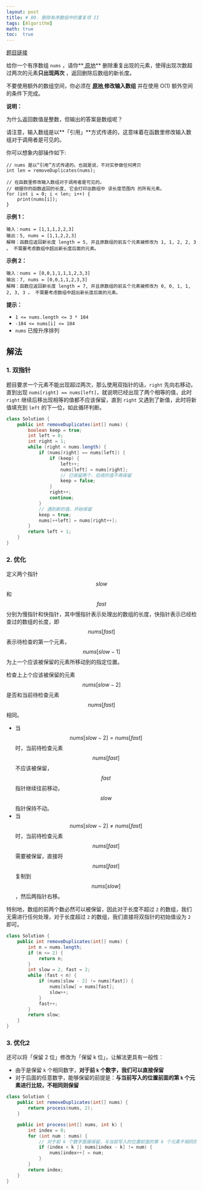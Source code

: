```yaml
---
layout: post
title: # 80. 删除有序数组中的重复项 II
tags: [Algorithm]
math: true
toc:  true
---
```


[题目链接](https://leetcode.cn/problems/remove-duplicates-from-sorted-array-ii)

给你一个有序数组 `nums` ，请你**[ 原地](http://baike.baidu.com/item/原地算法)** 删除重复出现的元素，使得出现次数超过两次的元素**只出现两次** ，返回删除后数组的新长度。

不要使用额外的数组空间，你必须在 **[原地 ](https://baike.baidu.com/item/原地算法)修改输入数组** 并在使用 O(1) 额外空间的条件下完成。

**说明：**

为什么返回数值是整数，但输出的答案是数组呢？

请注意，输入数组是以**「引用」**方式传递的，这意味着在函数里修改输入数组对于调用者是可见的。

你可以想象内部操作如下:

```
// nums 是以“引用”方式传递的。也就是说，不对实参做任何拷贝
int len = removeDuplicates(nums);

// 在函数里修改输入数组对于调用者是可见的。
// 根据你的函数返回的长度, 它会打印出数组中 该长度范围内 的所有元素。
for (int i = 0; i < len; i++) {
    print(nums[i]);
}
```

**示例 1：**

```
输入：nums = [1,1,1,2,2,3]
输出：5, nums = [1,1,2,2,3]
解释：函数应返回新长度 length = 5, 并且原数组的前五个元素被修改为 1, 1, 2, 2, 3 。 不需要考虑数组中超出新长度后面的元素。
```

**示例 2：**

```
输入：nums = [0,0,1,1,1,1,2,3,3]
输出：7, nums = [0,0,1,1,2,3,3]
解释：函数应返回新长度 length = 7, 并且原数组的前五个元素被修改为 0, 0, 1, 1, 2, 3, 3 。 不需要考虑数组中超出新长度后面的元素。
```

**提示：**

- `1 <= nums.length <= 3 * 104`
- `-104 <= nums[i] <= 104`
- `nums` 已按升序排列

## 解法

### 1. 双指针

题目要求一个元素不能出现超过两次，那么使用双指针的话，`right` 先向右移动，直到出现 `nums[right] == nums[left]`，就说明已经出现了两个相等的值，此时 `right` 继续后移出现相等的值都不应该保留，直到 `right` 又遇到了新值，此时将新值填充到 `left` 的下一位，如此循环判断。

```java
class Solution {
    public int removeDuplicates(int[] nums) {
        boolean keep = true;
        int left = 0;
        int right = 1;
        while (right < nums.length) {
            if (nums[right] == nums[left]) {
                if (keep) {
                    left++;
                    nums[left] = nums[right];
                    // 已保留两个，后续的值不再保留
                    keep = false;
                }
                right++;
                continue;
            }
            // 遇到新的值，开始保留
            keep = true;
            nums[++left] = nums[right++];
        }
        return left + 1;
    }
}
```

### 2. 优化

定义两个指针 $$slow$$ 和 $$fast$$ 分别为慢指针和快指针，其中慢指针表示处理出的数组的长度，快指针表示已经检查过的数组的长度，即 $$nums[fast]$$ 表示待检查的第一个元素，$$nums[slow−1]$$ 为上一个应该被保留的元素所移动到的指定位置。

检查上上个应该被保留的元素 $$nums[slow−2]$$ 是否和当前待检查元素 $$nums[fast]$$ 相同。

- 当 $$nums[slow−2]=nums[fast]$$ 时，当前待检查元素 $$nums[fast]$$ 不应该被保留，$$fast$$ 指针继续往前移动，$$slow$$ 指针保持不动。
- 当 $$nums[slow−2] \neq nums[fast]$$ 时，当前待检查元素 $$nums[fast]$$ 需要被保留，直接将 $$nums[fast]$$ 复制到 $$nums[slow]$$，然后两指针右移。

特别地，数组的前两个数必然可以被保留，因此对于长度不超过 `2` 的数组，我们无需进行任何处理，对于长度超过 `2` 的数组，我们直接将双指针的初始值设为 `2` 即可。

```java
class Solution {
    public int removeDuplicates(int[] nums) {
        int n = nums.length;
        if (n <= 2) {
            return n;
        }
        int slow = 2, fast = 2;
        while (fast < n) {
            if (nums[slow - 2] != nums[fast]) {
                nums[slow] = nums[fast];
                slow++;
            }
            fast++;
        }
        return slow;
    }
}
```

### 3. 优化2

还可以将「保留 2 位」修改为「保留 k 位」，让解法更具有一般性：

- 由于是保留 `k` 个相同数字，**对于前 `k` 个数字，我们可以直接保留**
- 对于后面的任意数字，能够保留的前提是：**与当前写入的位置前面的第 `k` 个元素进行比较，不相同则保留**

```java
class Solution {
    public int removeDuplicates(int[] nums) {
        return process(nums, 2);
    }

    public int process(int[] nums, int k) {
        int index = 0;
        for (int num : nums) {
            // 对于前 k 个数字直接保留，与当前写入的位置前面的第 k 个元素不相同则保留
            if (index < k || nums[index - k] != num) {
                nums[index++] = num;
            }
        }
        return index;
    }
}
```

